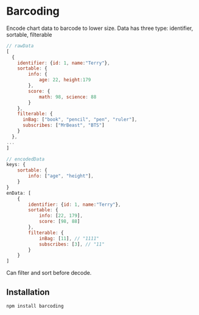 # Barcoding

Encode chart data to barcode to lower size. Data has three type: identifier, sortable, filterable

```js
// rawData
[
  {
    identifier: {id: 1, name:"Terry"},
    sortable: {
        info: {
            age: 22, height:179
        },
        score: {
            math: 98, science: 88
        }
    },
    filterable: {
      inBag: ["book", "pencil", "pen", "ruler"],
      subscribes: ["MrBeast", "BTS"]
    }
  },
...
]

// encodedData
keys: {
    sortable: {
        info: ["age", "height"],
    }
}
enData: [
    {
        identifier: {id: 1, name:"Terry"},
        sortable: {
            info: [22, 179],
            score: [98, 88]
        },
        filterable: {
            inBag: [11], // "1111"
            subscribes: [3], // "11"
        }
    }
]
```

Can filter and sort before decode.

## Installation

```bash
npm install barcoding
```
